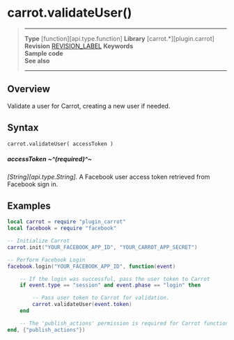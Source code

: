 # carrot.validateUser()

> --------------------- ------------------------------------------------------------------------------------------
> __Type__              [function][api.type.function]
> __Library__           [carrot.*][plugin.carrot]
> __Revision__          [REVISION_LABEL](REVISION_URL)
> __Keywords__          
> __Sample code__       
> __See also__          
> --------------------- ------------------------------------------------------------------------------------------


## Overview
Validate a user for Carrot, creating a new user if needed.

## Syntax

	carrot.validateUser( accessToken )

##### accessToken ~^(required)^~
_[String][api.type.String]._ A Facebook user access token retrieved from Facebook sign in.

## Examples

``````lua
local carrot = require "plugin_carrot"
local facebook = require "facebook"

-- Initialize Carrot
carrot.init("YOUR_FACEBOOK_APP_ID", "YOUR_CARROT_APP_SECRET")

-- Perform Facebook Login
facebook.login("YOUR_FACEBOOK_APP_ID", function(event)

	-- If the login was successful, pass the user token to Carrot
	if event.type == "session" and event.phase == "login" then

		-- Pass user token to Carrot for validation.
		carrot.validateUser(event.token)
	end

	-- The 'publish_actions' permission is required for Carrot functionality ('publish_stream' is a superset of 'publish_actions', but is deprecated).
end, {"publish_actions"})
``````
